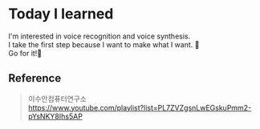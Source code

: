# Today I learned

I'm interested in voice recognition and voice synthesis. <br>
I take the first step because I want to make what I want. 👟<br>
Go for it!💖<br>



## Reference
> 이수안컴퓨터연구소<br>
> <https://www.youtube.com/playlist?list=PL7ZVZgsnLwEGskuPmm2-pYsNKY8Ihs5AP>
